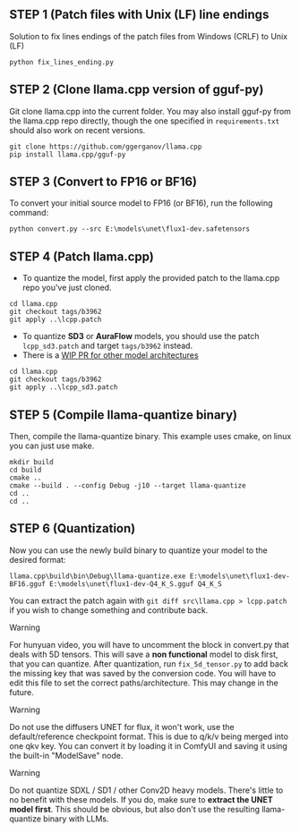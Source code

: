## STEP 1 (Patch files with Unix (LF) line endings

Solution to fix lines endings of the patch files from Windows (CRLF) to Unix (LF)

```
python fix_lines_ending.py
```
## STEP 2 (Clone llama.cpp version of gguf-py)

Git clone llama.cpp into the current folder. You may also install gguf-py from the llama.cpp repo directly, though the one specified in `requirements.txt` should also work on recent versions.

```
git clone https://github.com/ggerganov/llama.cpp
pip install llama.cpp/gguf-py
```

## STEP 3 (Convert to FP16 or BF16)

To convert your initial source model to FP16 (or BF16), run the following command:
```
python convert.py --src E:\models\unet\flux1-dev.safetensors
```
## STEP 4 (Patch llama.cpp)

- To quantize the model, first apply the provided patch to the llama.cpp repo you've just cloned.
```
cd llama.cpp
git checkout tags/b3962
git apply ..\lcpp.patch
```

- To quantize **SD3** or **AuraFlow** models, you should use the patch  `lcpp_sd3.patch` and target `tags/b3962` instead.
- There is a [WIP PR for other model architectures](https://github.com/city96/ComfyUI-GGUF/pull/216)
```
cd llama.cpp
git checkout tags/b3962
git apply ..\lcpp_sd3.patch
```


## STEP 5 (Compile llama-quantize binary)

Then, compile the llama-quantize binary. This example uses cmake, on linux you can just use make.
```
mkdir build
cd build
cmake ..
cmake --build . --config Debug -j10 --target llama-quantize
cd ..
cd ..
```

## STEP 6 (Quantization)
Now you can use the newly build binary to quantize your model to the desired format:
```
llama.cpp\build\bin\Debug\llama-quantize.exe E:\models\unet\flux1-dev-BF16.gguf E:\models\unet\flux1-dev-Q4_K_S.gguf Q4_K_S
```


You can extract the patch again with `git diff src\llama.cpp > lcpp.patch` if you wish to change something and contribute back.

> [!WARNING] 
>For hunyuan video, you will have to uncomment the block in convert.py that deals with 5D tensors. This will save a **non functional** model to disk first, that you can quantize. After quantization, run `fix_5d_tensor.py` to add back the missing key that was saved by the conversion code. You will have to edit this file to set the correct paths/architecture. This may change in the future.


> [!WARNING]  
> Do not use the diffusers UNET for flux, it won't work, use the default/reference checkpoint format. This is due to q/k/v being merged into one qkv key. You can convert it by loading it in ComfyUI and saving it using the built-in "ModelSave" node.


> [!WARNING]  
> Do not quantize SDXL / SD1 / other Conv2D heavy models. There's little to no benefit with these models. If you do, make sure to **extract the UNET model first**.
>This should be obvious, but also don't use the resulting llama-quantize binary with LLMs.
